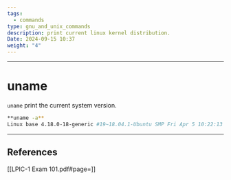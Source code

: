 ```yaml
---
tags:
  - commands
type: gnu_and_unix_commands
description: print current linux kernel distribution.
Date: 2024-09-15 10:37
weight: "4"
---
```


___
# uname

`uname` print the current system version.
```bash
**uname -a**
Linux base 4.18.0-18-generic #19~18.04.1-Ubuntu SMP Fri Apr 5 10:22:13 UTC 2019 x86_64 x86_64 x86_64 GNU/Linux
```



___
## References
[[LPIC-1 Exam 101.pdf#page=]]